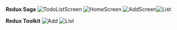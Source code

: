 **Redux Saga**
![TodoListScreen](https://github.com/user-attachments/assets/8034d507-ee79-4e57-ae32-1f11ae692b11)
![HomeScreen](https://github.com/user-attachments/assets/2780f1e4-1537-41a9-9cdd-e4a76cfc24c0)
![AddScreen](https://github.com/user-attachments/assets/3d9fbc92-8492-4bbe-bae6-c78671b48fd0)![List](https://github.com/user-attachments/assets/9e159845-9892-4a86-a8c3-afc7eb7e447e)


**Redux Toolkit**
![Add](https://github.com/user-attachments/assets/4968ad83-57b5-4d6b-af27-0461f12e1592)
![List](https://github.com/user-attachments/assets/1156a096-dbcd-4432-aa20-2dabb279696b)
